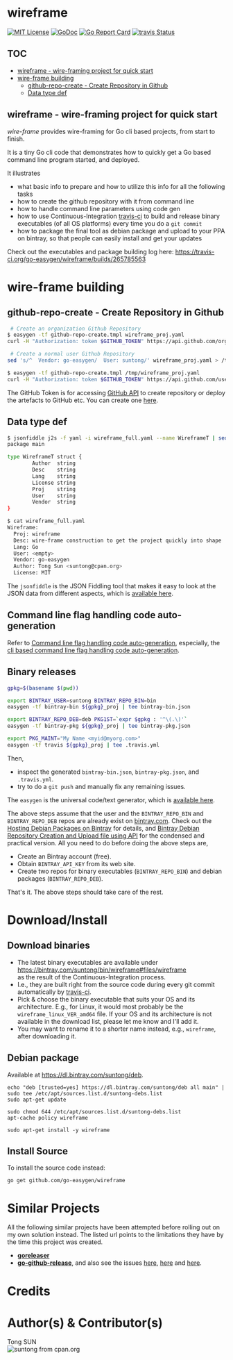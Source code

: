 
# wireframe

[![MIT License](http://img.shields.io/badge/License-MIT-blue.svg)](LICENSE)
[![GoDoc](https://godoc.org/github.com/go-easygen/wireframe?status.svg)](http://godoc.org/github.com/go-easygen/wireframe)
[![Go Report Card](https://goreportcard.com/badge/github.com/go-easygen/wireframe)](https://goreportcard.com/report/github.com/go-easygen/wireframe)
[![travis Status](https://travis-ci.org/go-easygen/wireframe.svg?branch=master)](https://travis-ci.org/go-easygen/wireframe)

## TOC
- [wireframe - wire-framing project for quick start](#wireframe---wire-framing-project-for-quick-start)
- [wire-frame building](#wire-frame-building)
  - [github-repo-create - Create Repository in Github](#github-repo-create---create-repository-in-github)
  - [Data type def](#data-type-def)

## wireframe - wire-framing project for quick start

*wire-frame* provides wire-framing for Go cli based projects, from start to finish.

It is a tiny Go cli code that demonstrates how to quickly get a Go based command line program started, and deployed.

It illustrates

- what basic info to prepare and how to utilize this info for all the following tasks
- how to create the github repository with it from command line
- how to handle command line parameters using code gen
- how to use Continuous-Integration [travis-ci](https://travis-ci.org/) to build and release binary executables (of all OS platforms) every time you do a `git commit`
- how to package the final tool as debian package and upload to your PPA on bintray, so that people can easily install and get your updates

Check out the executables and package building log here:
https://travis-ci.org/go-easygen/wireframe/builds/265785563

# wire-frame building

## github-repo-create - Create Repository in Github

```sh
 # Create an organization Github Repository 
$ easygen -tf github-repo-create.tmpl wireframe_proj.yaml 
curl -H "Authorization: token $GITHUB_TOKEN" https://api.github.com/orgs/repos -d '{"name":"wireframe", "description": "wire-frame construction to get the project quickly into shape", "auto_init": true, "license_template": "mit", "gitignore_template": "Go"}'

 # Create a normal user Github Repository 
sed 's/^  Vendor: go-easygen/  User: suntong/' wireframe_proj.yaml > /tmp/wireframe_proj.yaml

$ easygen -tf github-repo-create.tmpl /tmp/wireframe_proj.yaml 
curl -H "Authorization: token $GITHUB_TOKEN" https://api.github.com/user/repos -d '{"name":"wireframe", "description": "wire-frame construction to get the project quickly into shape", "auto_init": true, "license_template": "mit", "gitignore_template": "Go"}'

```

The GitHub Token is for accessing [GitHub API](https://developer.github.com/v3) to create repository or deploy the artefacts to GitHub etc. You can create one [here](https://github.com/settings/tokens/new).

## Data type def

```sh
$ jsonfiddle j2s -f yaml -i wireframe_full.yaml --name WireframeT | sed '/Wireframe\b/d; s/ `yaml:.*$//' | gofmt | tee WireframeT.go
package main

type WireframeT struct {
        Author  string
        Desc    string
        Lang    string
        License string
        Proj    string
        User    string
        Vendor  string
}

$ cat wireframe_full.yaml
Wireframe:
  Proj: wireframe
  Desc: wire-frame construction to get the project quickly into shape
  Lang: Go
  User: <empty>
  Vendor: go-easygen
  Author: Tong Sun <suntong@cpan.org>
  License: MIT
```

The `jsonfiddle` is the JSON Fiddling tool that makes it easy to look at the JSON data from different aspects, which is [available here](https://github.com/go-jsonfile/jsonfiddle).

## Command line flag handling code auto-generation

Refer to 
[Command line flag handling code auto-generation](https://github.com/go-easygen/easygen#command-line-flag-handling-code-auto-generation), especially, the [cli based command line flag handling code auto-generation](https://github.com/go-easygen/easygen#cli-based).

## Binary releases

``` sh
gpkg=$(basename $(pwd))

export BINTRAY_USER=suntong BINTRAY_REPO_BIN=bin
easygen -tf bintray-bin ${gpkg}_proj | tee bintray-bin.json

export BINTRAY_REPO_DEB=deb PKG1ST=`expr $gpkg : '^\(.\)'`
easygen -tf bintray-pkg ${gpkg}_proj | tee bintray-pkg.json

export PKG_MAINT="My Name <myid@myorg.com>"
easygen -tf travis ${gpkg}_proj | tee .travis.yml
```

Then,

- inspect the generated `bintray-bin.json`, `bintray-pkg.json`, and `.travis.yml`. 
- try to do a `git push` and manually fix any remaining issues. 

The `easygen` is the universal code/text generator, which is [available here](https://github.com/go-easygen/easygen).

The above steps assume that the user and the `BINTRAY_REPO_BIN` and `BINTRAY_REPO_DEB` repos are already exist on [bintray.com](https://bintray.com/). Check out the [Hosting Debian Packages on Bintray](https://blog.bintray.com/2014/12/16/hosting-debian-packages-on-bintray-rocks/) for details, and [Bintray Debian Repository Creation and Upload file using API](https://stackoverflow.com/questions/45516482/bintray-debian-repository-creation-and-upload-file-using-api/45519360#45519360) for the condensed and practical version. All you need to do before doing the above steps are,

- Create an Bintray account (free).
- Obtain `BINTRAY_API_KEY` from its web site.
- Create two repos for binary executables (`BINTRAY_REPO_BIN`) and debian packages (`BINTRAY_REPO_DEB`).

That's it. The above steps should take care of the rest.


# Download/Install

## Download binaries

- The latest binary executables are available under  
https://bintray.com/suntong/bin/wireframe#files/wireframe  
as the result of the Continuous-Integration process.
- I.e., they are built right from the source code during every git commit automatically by [travis-ci](https://travis-ci.org/).
- Pick & choose the binary executable that suits your OS and its architecture. E.g., for Linux, it would most probably be the `wireframe_linux_VER_amd64` file. If your OS and its architecture is not available in the download list, please let me know and I'll add it.
- You may want to rename it to a shorter name instead, e.g., `wireframe`, after downloading it. 


## Debian package

Available at https://dl.bintray.com/suntong/deb.

```
echo "deb [trusted=yes] https://dl.bintray.com/suntong/deb all main" | sudo tee /etc/apt/sources.list.d/suntong-debs.list
sudo apt-get update

sudo chmod 644 /etc/apt/sources.list.d/suntong-debs.list
apt-cache policy wireframe

sudo apt-get install -y wireframe
```


## Install Source

To install the source code instead:

```
go get github.com/go-easygen/wireframe
```


# Similar Projects

All the following similar projects have been attempted before rolling out on my own solution instead. The listed url points to the limitations they have by the time this project was created.

- [**goreleaser**](https://github.com/goreleaser/goreleaser/issues/15#issuecomment-321949280)
- [**go-github-release**](https://github.com/mh-cbon/go-github-release/issues/6), and also see the issues [here](https://github.com/mh-cbon/go-github-release/issues/10#issuecomment-307646985), [here](https://github.com/mh-cbon/go-github-release/issues/18) and [here](https://github.com/mh-cbon/go-github-release/issues/20).


# Credits



# Author(s) & Contributor(s)

Tong SUN  
![suntong from cpan.org](https://img.shields.io/badge/suntong-%40cpan.org-lightgrey.svg "suntong from cpan.org")
